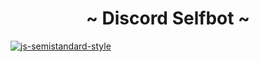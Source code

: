 <div align="center">
  <h1 align="center">~ Discord Selfbot ~</h1>
</p>
</div>
<a href="https://github.com/Flet/semistandard"><img src="https://cdn.jsdelivr.net/gh/flet/semistandard/badge.svg" alt="js-semistandard-style"></a>
